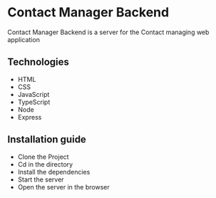 # Contact Manager Backend

Contact Manager Backend is a server for the Contact managing web application

## Technologies

- HTML
- CSS
- JavaScript
- TypeScript
- Node
- Express

## Installation guide

- Clone the Project
- Cd in the directory
- Install the dependencies
- Start the server
- Open the server in the browser
